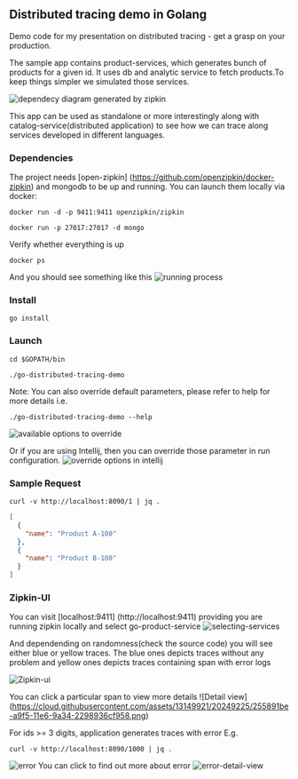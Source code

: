 ## Distributed tracing demo in Golang
Demo code for my presentation on distributed tracing - get a grasp on your production. 

The sample app contains product-services, which generates bunch of products for a given id. It uses db and analytic service to fetch products.To keep things simpler we simulated those services. 

![dependecy diagram generated by zipkin](https://cloud.githubusercontent.com/assets/13149921/20249059/77efdd14-a9f1-11e6-8cf4-d5b557307395.png)

This app can be used as standalone or more interestingly along with catalog-service(distributed application) to see how we can trace along services developed in different languages.

### Dependencies
The project needs [open-zipkin] (https://github.com/openzipkin/docker-zipkin) and mongodb to be up and running. You can launch them locally via docker:
```
docker run -d -p 9411:9411 openzipkin/zipkin
```
```
docker run -p 27017:27017 -d mongo
```
Verify whether everything is up
```
docker ps
```
And you should see something like this
![running process](https://cloud.githubusercontent.com/assets/13149921/20248339/5e770592-a9e2-11e6-8859-bec9cdde2157.png)

### Install
```
go install
```

### Launch
```
cd $GOPATH/bin
```

```
./go-distributed-tracing-demo
```

Note: You can also override default parameters, please refer to help for more details i.e.
```
./go-distributed-tracing-demo --help
```
![available options to override](https://cloud.githubusercontent.com/assets/13149921/20248273/a5058e0e-a9e0-11e6-825f-7b7d52e69dfd.png)

Or if you are using Intellij, then you can override those parameter in run configuration.
![override options in intellij](https://cloud.githubusercontent.com/assets/13149921/20248430/525540ba-a9e4-11e6-823c-97bde58c45ad.png)

### Sample Request
```
curl -v http://localhost:8090/1 | jq .
```
```json
[
  {
    "name": "Product A-100"
  },
  {
    "name": "Product B-100"
  }
]
```

### Zipkin-UI

You can visit [localhost:9411] (http://localhost:9411) providing you are running zipkin locally and select go-product-service
![selecting-services](https://cloud.githubusercontent.com/assets/13149921/20249109/9f5779b0-a9f2-11e6-8680-87e86fb73a4f.png)

And dependending on randomness(check the source code) you will see either blue or yellow traces. The blue ones depicts traces without any problem and yellow ones depicts traces containing span with error logs

![Zipkin-ui](https://cloud.githubusercontent.com/assets/13149921/20249140/5f7eb456-a9f3-11e6-8942-d62d2805f3f3.png)

You can click a particular span to view more details 
![Detail view] (https://cloud.githubusercontent.com/assets/13149921/20249225/255891be-a9f5-11e6-9a34-2298936cf958.png)

For ids >= 3 digits, application generates traces with error E.g.
```
curl -v http://localhost:8090/1000 | jq .
```

![error](https://cloud.githubusercontent.com/assets/13149921/20249333/9a6954dc-a9f7-11e6-8373-e9f8757622f2.png)
You can click to find out more about error
![error-detail-view](https://cloud.githubusercontent.com/assets/13149921/20249345/db44dbf2-a9f7-11e6-972a-22294b0a2f0b.png)

